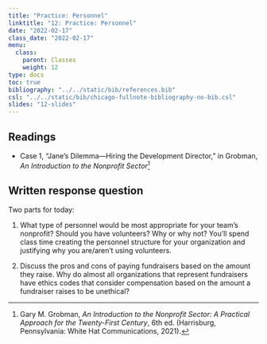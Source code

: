 ```yaml
---
title: "Practice: Personnel"
linktitle: "12: Practice: Personnel"
date: "2022-02-17"
class_date: "2022-02-17"
menu:
  class:
    parent: Classes
    weight: 12
type: docs
toc: true
bibliography: "../../static/bib/references.bib"
csl: "../../static/bib/chicago-fullnote-bibliography-no-bib.csl"
slides: "12-slides"
---
```


## Readings

-   <i class="fas fa-book"></i> Case 1, “Jane’s Dilemma—Hiring the Development Director,” in Grobman, *An Introduction to the Nonprofit Sector*[^1]

## Written response question

Two parts for today:

1.  What type of personnel would be most appropriate for your team’s nonprofit? Should you have volunteers? Why or why not? You’ll spend class time creating the personnel structure for your organization and justifying why you are/aren’t using volunteers.

2.  Discuss the pros and cons of paying fundraisers based on the amount they raise. Why do almost all organizations that represent fundraisers have ethics codes that consider compensation based on the amount a fundraiser raises to be unethical?

[^1]: Gary M. Grobman, *An Introduction to the Nonprofit Sector: A Practical Approach for the Twenty-First Century*, 6th ed. (Harrisburg, Pennsylvania: White Hat Communications, 2021).
